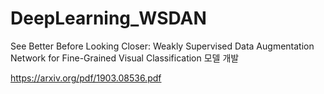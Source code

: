 # DeepLearning_WSDAN
See Better Before Looking Closer: Weakly Supervised Data Augmentation Network for Fine-Grained Visual Classification 
모델 개발

https://arxiv.org/pdf/1903.08536.pdf
